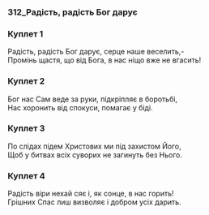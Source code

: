 ### 312_Радість, радість Бог дарує
### Куплет 1
Радість, радість Бог дарує, серце наше веселить,- <br/>Промінь щастя, що від Бога, в нас ніщо вже не вгасить!
### Куплет 2
Бог нас Сам веде за руки, підкріпляє в боротьбі, <br/>Нас хоронить від спокуси, помагає у біді.
### Куплет 3
По слідах підем Христових ми під захистом Його, <br/>Щоб у битвах всіх суворих не загинуть без Нього.
### Куплет 4
Радість віри нехай сяє і, як сонце, в нас горить! <br/>Грішних Спас лиш визволяє і добром усіх дарить.
